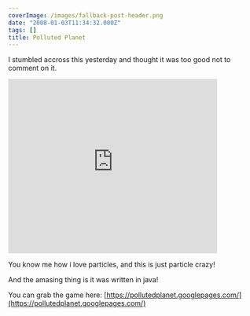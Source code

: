 ```yaml
---
coverImage: /images/fallback-post-header.png
date: "2008-01-03T11:34:32.000Z"
tags: []
title: Polluted Planet
---
```


I stumbled accross this yesterday and thought it was too good not to comment on it.

<!-- more -->

<embed src="https://www.youtube.com/v/f75qk4XbiuA&rel=1" type="application/x-shockwave-flash" wmode="transparent" width="425" height="355"></embed>

You know me how i love particles, and this is just particle crazy!

And the amasing thing is it was written in java!

You can grab the game here: [https://pollutedplanet.googlepages.com/](https://pollutedplanet.googlepages.com/)
